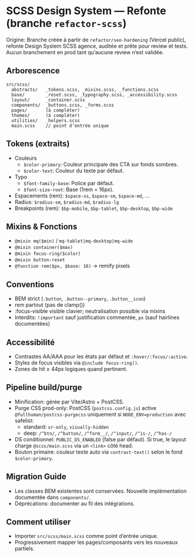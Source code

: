 # SCSS Design System — Refonte (branche `refactor-scss`)

Origine: Branche créée à partir de `refactor/seo-hardening` (Vercel public), refonte Design System SCSS agence, auditée et prête pour review et tests. Aucun branchement en prod tant qu’aucune review n’est validée.

## Arborescence
```
src/scss/
  abstracts/   _tokens.scss, _mixins.scss, _functions.scss
  base/        _reset.scss, _typography.scss, _accessibility.scss
  layout/      _container.scss
  components/  _buttons.scss, _forms.scss
  pages/       (à compléter)
  themes/      (à compléter)
  utilities/   _helpers.scss
  main.scss    // point d’entrée unique
```

## Tokens (extraits)
- Couleurs
  - `$color-primary`: Couleur principale des CTA sur fonds sombres.
  - `$color-text`: Couleur du texte par défaut.
- Typo
  - `$font-family-base`: Police par défaut.
  - `$font-size-root`: Base (1rem = 16px).
- Espacements (rem): `$space-xs`, `$space-sm`, `$space-md`, …
- Radius: `$radius-sm`, `$radius-md`, `$radius-lg`
- Breakpoints (rem): `$bp-mobile`, `$bp-tablet`, `$bp-desktop`, `$bp-wide`

## Mixins & Fonctions
- `@mixin mq($min)` / `mq-tablet|mq-desktop|mq-wide`
- `@mixin container($max)`
- `@mixin focus-ring($color)`
- `@mixin button-reset`
- `@function rem($px, $base: 16)` → remify pixels

## Conventions
- BEM strict (`.button`, `.button--primary`, `.button__icon`)
- rem partout (pas de clamp())
- :focus-visible visible clavier; neutralisation possible via mixins
- Interdits: `!important` sauf justification commentée, `px` (sauf hairlines documentées)

## Accessibilité
- Contrastes AA/AAA pour les états par défaut et `:hover/:focus/:active`.
- Styles de focus visibles via `@include focus-ring()`.
- Zones de hit ≥ 44px logiques quand pertinent.

## Pipeline build/purge
- Minification: gérée par Vite/Astro + PostCSS.
- Purge CSS prod-only: PostCSS (`postcss.config.js`) active `@fullhuman/postcss-purgecss` uniquement si `NODE_ENV=production` avec safelist:
  - standard: `sr-only`, `visually-hidden`
  - deep: `/^btn/`, `/^button/`, `/^form__/`, `/^input/`, `/^is-/`, `/^has-/`
- DS conditionnel: `PUBLIC_DS_ENABLED` (false par défaut). Si true, le layout charge `@scss/main.scss` via un `<link>` côté head.
- Bouton primaire: couleur texte auto via `contrast-text()` selon le fond `$color-primary`.

## Migration Guide
- Les classes BEM existentes sont conservées. Nouvelle implémentation documentée dans `components/`.
- Déprécations: documenter au fil des intégrations.

## Comment utiliser
- Importer `src/scss/main.scss` comme point d’entrée unique.
- Progressivement mapper les pages/composants vers les nouveaux partiels.
